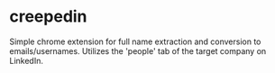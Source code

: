 # creepedin
Simple chrome extension for full name extraction and conversion to emails/usernames. Utilizes the 'people' tab of the target company on LinkedIn.
